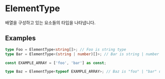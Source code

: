 # ElementType

배열을 구성하고 있는 요소들의 타입을 나타냅니다.

## Examples

```ts
type Foo = ElementType<string[]>; // Foo is string type
type Bar = ElementType<(string | number)[]>; // Bar is string | number union type

const EXAMPLE_ARRAY = ['foo', 'bar'] as const;

type Baz = ElementType<typeof EXAMPLE_ARRAY>; // Baz is "foo" | "bar" union type
```
